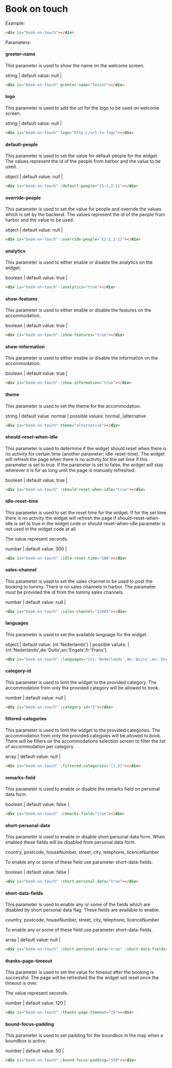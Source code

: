 # Book on touch

Example:
```html
<div is="book-on-touch"></div>
```

Parameters:
#### greeter-name

This parameter is used to show the name on the welcome screen.

string | default value: null |
```html
<div is="book-on-touch" greeter-name="Tenzer"></div>
```

#### logo

This parameter is used to add the url for the logo to be used on welcome screen.

string | default value: null |
```html
<div is="book-on-touch" logo="http://url-to-logo"></div>
```

#### default-people

This parameter is used to set the value for default people for the widget. The values represent the id of the people from harbor and the value to be used.

object | default value: null |
```html
<div is="book-on-touch" :default-people="{1:2,2:1}"></div>
```

#### override-people

This parameter is used to set the value for people and override the values which is set by the backend. The values represent the id of the people from harbor and the value to be used.

object | default value: null |
```html
<div is="book-on-touch" :override-people="{1:2,2:1}"></div>
```

#### analytics

This parameter is used to either enable or disable the analytics on the widget.

boolean | default value: true |
```html
<div is="book-on-touch" :analytics="true"></div>
```

#### show-features

This parameter is used to either enable or disable the features on the accommodation.

boolean | default value: true |
```html
<div is="book-on-touch" :show-features="true"></div>
```

#### show-information

This parameter is used to either enable or disable the information on the accommodation.

boolean | default value: true |
```html
<div is="book-on-touch" :show-information="true"></div>
```

#### theme

This parameter is used to set the theme for the accommodation.

string | default value: normal | possible values: normal,  |alternative
```html
<div is="book-on-touch" theme="alternative"></div>
```

#### should-reset-when-idle

This parameter is used to determine if the widget should reset when there is no activity for certain time (another parameter: idle-reset-time). The widget will refresh the page when there is no activity for the set time if this parameter is set to true. If the parameter is set to false, the widget will stay wherever it is for as long until the page is manually refreshed.

boolean | default value: true |
```html
<div is="book-on-touch" :should-reset-when-idle="true"></div>
```

#### idle-reset-time

This parameter is used to set the reset time for the widget. If for the set time there is no activity the widget will refresh the page if should-reset-when-idle is set to true in the widget code or should-reset-when-idle parameter is not used in the widget code at all.

The value represent seconds.

number | default value: 300 |
```html
<div is="book-on-touch" :idle-reset-time="180"></div>
```

#### sales-channel

This parameter is used to set the sales channel to be used to post the booking to tommy. There is no sales channels in harbor. The parameter must be provided the id from the tommy sales channels.

number | default value: null |
```html
<div is="book-on-touch" :sales-channel="12883"></div>
```

#### languages

This parameter is used to set the available language for the widget.

object | default value: {nl:'Nederlands'} | possible values:  |{nl:'Nederlands',de:'Duits',en:'Engels',fr:'Frans'}
```html
<div is="book-on-touch" :languages="{nl:'Nederlands',de:'Duits',en:'Engels'}"></div>
```

#### category-id

This parameter is used to limit the widget to the provided category. The accommodation from only the provided category will be allowed to book.

number | default value: null |
```html
<div is="book-on-touch" :category-id="2"></div>
```

#### filtered-categories

This parameter is used to limit the widget to the provided categories. The accommodation from only the provided categoies will be allowed to book. There will be filters on the accommodations selection screen to filter the list of accommodation per category.

array | default value: null |
```html
<div is="book-on-touch" :filtered-categories="[1,2]"></div>
```

#### remarks-field

This parameter is used to enable or disable the remarks field on personal data form.

boolean | default value: false |
```html
<div is="book-on-touch" :remarks-field="true"></div>
```

#### short-personal-data

This parameter is used to enable or disable short personal data form. When enabled these fields will be disabled from personal data form.

country, postcode, houseNumber, street, city, telephone, licenceNumber

To enable any or some of these field use parameter short-data-fields.

boolean | default value: false |
```html
<div is="book-on-touch" :short-personal-data="true"></div>
```

#### short-data-fields

This parameter is used to enable any or some of the fields which are disabled by short personal data flag. These fields are available to enable.

country, postcode, houseNumber, street, city, telephone, licenceNumber

To enable any or some of these field use parameter short-data-fields.

array | default value: null |
```html
<div is="book-on-touch" :short-personal-data="true" :short-data-fields="['postcode','houseNumber','licenceNumber']"></div>
```

#### thanks-page-timeout

This parameter is used to set the value for timeout after the booking is successful. The page will be refreshed the the widget will reset once the timeout is over.

The value represent seconds.

number | default value: 120 |
```html
<div is="book-on-touch" :thanks-page-timeout="25"></div>
```

#### bound-focus-padding

This parameter is used to set padding for the boundbox in the map when a boundbox is active.

number | default value: 50 |
```html
<div is="book-on-touch" :bound-focus-padding="150"></div>
```
